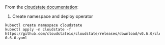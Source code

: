From the [cloudstate documentation](https://cloudstate.io/docs/deploy/install-production.html):

1. Create namespace and deploy operator
```shell
kubectl create namespace cloudstate
kubectl apply -n cloudstate -f https://github.com/cloudstateio/cloudstate/releases/download/v0.6.0/cloudstate-0.6.0.yaml
```



